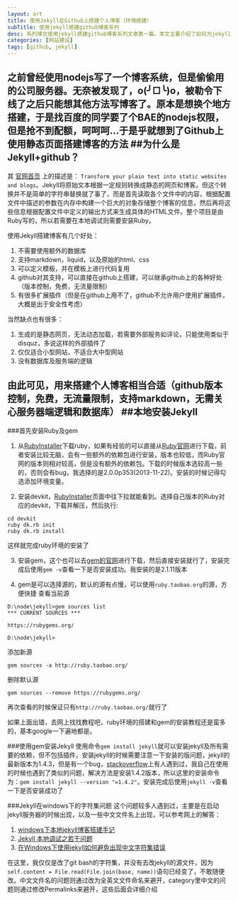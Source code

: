 ```yaml
---
layout: art
title: 使用Jekyll在Github上搭建个人博客（环境搭建）
subTitle: 使用jekyll搭建github博客系列
desc: 系列博文使用jekyll搭建github博客系列文章第一篇，本文主要介绍了如何为jekyll搭设本机环境，包含jekyll的简介、Ruby环境的安装、ruby gem的安装、jekyll的安装以及一些常见问题的解答（及解答连接）
categories: [网站建设]
tags: [github, jekyll]
---
```

之前曾经使用nodejs写了一个博客系统，但是偷偷用的公司服务器。无奈被发现了，o(╯□╰)o，被勒令下线了之后只能想其他方法写博客了。原本是想换个地方搭建，于是找百度的同学要了个BAE的nodejs权限，但是抢不到配额，呵呵呵...于是乎就想到了Github上使用静态页面搭建博客的方法
##为什么是Jekyll+github？
---
其 [官网首页](http://jekyllrb.com/) 上的描述是： ```Transform your plain text into static websites and blogs```。Jekyll将原始文本根据一定规则转换成静态的网页和博客。但这个转换并不是简单的字符串替换就了事了，而是首先读取各个文件中的内容，根据配置文件中描述的参数在内存中构建一个巨大的对象存储整个博客的信息，然后再将这些信息根据配置文件中定义的输出方式来生成具体的HTML文件。整个项目是由Ruby写的，所以若需要在本地调试则需要安装Ruby。

使用Jekyll搭建博客有几个好处：
1. 不需要使用额外的数据库
2. 支持markdown，liquid，以及原始的html、css
3. 可以定义模板，并在模板上进行代码复用
4. github对其支持，可以直接在github上搭建，可以继承github上的各种好处（版本控制，免费，无流量限制）
5. 有很多扩展插件（但是在github上用不了，github不允许用户使用扩展插件，大概是出于安全性考虑）

当然缺点也有很多：
1. 生成的是静态网页，无法动态加载，若需要外部服务如评论，只能使用类似于disquz，多说这样的外部插件了
2. 仅仅适合小型网站，不适合大中型网站
3. 没有数据库及服务端的逻辑

由此可见，用来搭建个人博客相当合适（github版本控制，免费，无流量限制，支持markdown，无需关心服务器端逻辑和数据库）
##本地安装Jekyll
---
###首先安装Ruby及gem
1. 从[RubyInstaller](http://rubyinstaller.org/)下载ruby，如果有经验的可以直接从[Ruby官网](https://www.ruby-lang.org/zh_cn/downloads/)进行下载，前者安装比较无脑，会有一些额外的依赖包进行安装，版本也较低，而Ruby官网的版本则相对较高，但是没有额外的依赖包。下载的时候版本选较高一些的，否则会有bug，我选择的是2.0.0p353(2013-11-22)。安装的时候记得勾选添加环境变量。

2. 安装devkit，[RubyInstaller](http://rubyinstaller.org/)页面中往下拉就能看到。选择自己版本的Ruby对应的devkit，下载并解压，然后执行:
```shell
cd devkit
ruby dk.rb init
ruby dk.rb install
```
这样就完成ruby环境的安装了

3. 安装gem，这个也可以去[gem的官网](http://rubygems.org/)进行下载，然后直接安装就行了，安装完成后使用```gem -v```查看一下是否安装成功。我安装的是2.1.11版本

4. gem是可以选择源的，默认的源有点慢，可以使用```ruby.taobao.org```的源，方便快捷
查看当前源

```shell
D:\node\jekyll>gem sources list
*** CURRENT SOURCES ***

https://rubygems.org/

D:\node\jekyll>
```

添加新源
```shell
gem sources -a http://ruby.taobao.org/
```

删除默认源
```shell
gem sources --remove https://rubygems.org/
```

再次查看的时候保证只有```http://ruby.taobao.org/```就行了

如果上面出错，去网上找找教程吧，ruby环境的搭建和gem的安装教程还是蛮多的，基本google一下遍地都是。

###使用gem安装Jekyll
使用命令```gem install jekyll```就可以安装jekyll及所有需要的依赖，但不包括插件，安装jekyll的时候需要注意一下安装的版问题，jekyll的最新版本为1.4.3，但是有一个bug，[stackoverflow](http://stackoverflow.com/questions/21137096/jekyll-error-running-jekyll-serve)上有人遇到过，我自己在使用的时候也遇到了类似的问题，解决方法是安装1.4.2版本，所以这里的安装命令为：```gem install jekyll --version "=1.4.2"```。安装完成后使用```jekyll -v```查看一下是否安装成功了

###Jekyll在windows下的字符集问题
这个问题较多人遇到过，主要是在启动jekyll服务器的时候出现，以及一些中文文件名上出现，可以参考网上的解答：
1. [windows下本地jekyll博客搭建手记](http://blog.jsfor.com/skill/2013/09/07/jekyll-local-structures-notes/)
2. [Jekyll 本地调试之若干问题](http://chxt6896.github.io/blog/2012/02/13/blog-jekyll-native.html)
3. [在Windows下使用jekyll如何避免出现中文字符集错误](http://yanping.me/cn/blog/2012/10/09/chinese-charset-problems-with-jekyll/)

在这里，我仅仅是改了git bash的字符集，并没有去改jekyll的源文件，因为```self.content = File.read(File.join(base, name))```语句已经变了，不敢随便改。中文文件名的问题则通过改为全英文文件命名来避开，category里中文的问题则通过修改Permalinks来避开，这些后面会详细介绍


